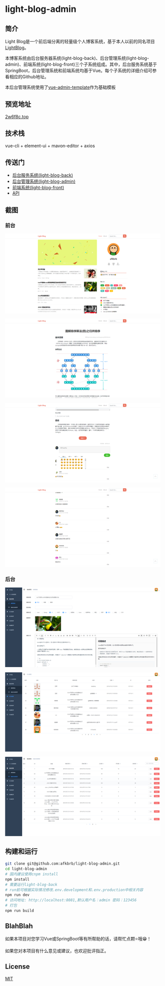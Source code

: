# light-blog-admin

## 简介

Light Blog是一个前后端分离的轻量级个人博客系统，基于本人以前的同名项目[LightBlog](https://github.com/afkbrb/LightBlog)。

本博客系统由后台服务器系统(light-blog-back)、后台管理系统(light-blog-admin)、前端系统(light-blog-front)三个子系统组成。其中，后台服务系统基于SpringBoot，后台管理系统和前端系统均基于Vue。每个子系统的详细介绍可参看相应的Github地址。

本后台管理系统使用了[vue-admin-template](https://github.com/PanJiaChen/vue-admin-template)作为基础模板

## 预览地址

[2w6f8c.top](http://2w6f8c.top)

## 技术栈

vue-cli + element-ui + mavon-editor + axios

## 传送门

- [后台服务系统(light-blog-back)](https://github.com/afkbrb/light-blog-back)
- [后台管理系统(light-blog-admin)](https://github.com/afkbrb/light-blog-admin)
- [前端系统(light-blog-front)](https://github.com/afkbrb/light-blog-front)
- [API](https://www.showdoc.cc/lightblog?page_id=2428180430024349)

## 截图

### 前台

![](./screenshots/1.png)

![](./screenshots/2.png)

![](./screenshots/3.png)

![](./screenshots/4.png)

### 后台

![](./screenshots/5.png)

![](./screenshots/6.png)

![](./screenshots/7.png)


## 构建和运行

```bash
git clone git@github.com:afkbrb/light-blog-admin.git
cd light-blog-admin
# 国内建议使用cnpm install
npm install
# 需要运行light-blog-back
# run前可根据实际情况修改.env.development和.env.production中相关内容
npm run dev
# 访问地址: http://localhost:8081,默认用户名：admin 密码：123456
# 打包
npm run build
```

## BlahBlah

如果本项目对您学习Vue或SpringBoot等有所帮助的话，请帮忙点颗⭐哦😁！

如果您对本项目有什么意见或建议，也欢迎批评指正。

## License

[MIT](https://github.com/afkbrb/light-blog-admin/blob/master/LICENSE)